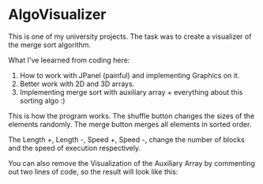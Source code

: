 # AlgoVisualizer
This is one of my university projects. The task was to create a visualizer of the merge sort algorithm.

What I've leearned from coding here:
1. How to work with JPanel (painful) and implementing Graphics on it.
2. Better work with 2D and 3D arrays.
3. Implementing merge sort with auxiliary array + everything about this sorting algo :)

This is how the program works. The shuffle button changes the sizes of the elements randomly. The merge button merges all elements in sorted order.


The Length +, Length -, Speed +, Speed -, change the number of blocks and the speed of execution respectively.


You can also remove the Visualization of the Auxiliary Array by commenting out two lines of code, so  the result will look like this:


